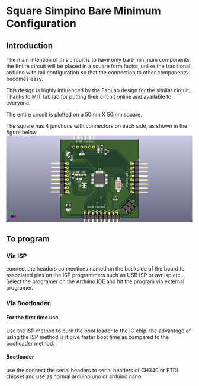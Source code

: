 # Square Simpino Bare Minimum Configuration

## Introduction
The main intention of this circuit is to have only bare minimum components. 
the Entire circuit will be placed in a square form factor, unlike the traditional arduino with rail configuration so that the connection to other components becomes easy. 
 
This design is highly influenced by the FabLab design for the similar circuit, Thanks to MIT fab lab for putting their circuit online and available to everyone. 

The entire circuit is plotted on a 50mm X 50mm square.

The square has 4 junctions with connectors on each side, as shown in the figure below. 
![Simpino](Simpino_bareminimum/img/frnt_view.png)

## To program
### Via ISP
connect the headers connections named on the backside of the board to associated pins on the ISP programmers such as USB ISP or avr isp etc.., Select the programer on the Arduino IDE and hit the program via external programer. 

### Via Bootloader. 
#### For the first time use

Use the ISP method to burn the boot loader to the IC chip. the advantage of using the ISP method is it give faster boot time as compared to the bootloader method. 

#### Bootloader
use the connect the serial headers to serial headers of CH340 or FTDI chipset and use as normal arduino uno or arduino nano. 
